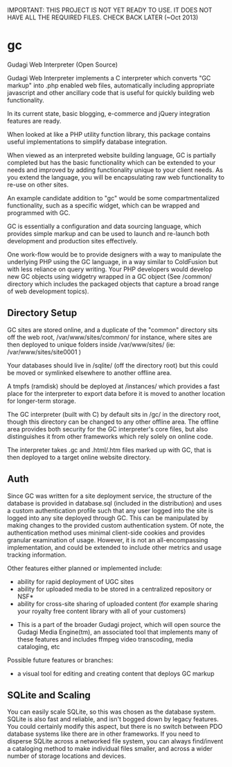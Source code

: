 IMPORTANT:  THIS PROJECT IS NOT YET READY TO USE.  IT DOES NOT HAVE ALL THE REQUIRED FILES.  CHECK BACK LATER (~Oct 2013)

gc
==

Gudagi Web Interpreter (Open Source)

Gudagi Web Interpreter implements a C interpreter which converts "GC markup" into .php
enabled web files, automatically including appropriate javascript and other ancillary
code that is useful for quickly building web functionality.

In its current state, basic blogging, e-commerce and jQuery integration features are
ready.

When looked at like a PHP utility function library, this package contains useful
implementations to simplify database integration.  

When viewed as an interpreted website building language, GC is partially completed
but has the basic functionality which can be extended to your needs and improved by
adding functionality unique to your client needs.  As you extend the language, you
will be encapsulating raw web functionality to re-use on other sites.

An example candidate addition to "gc" would be some compartmentalized functionality,
such as a specific widget, which can be wrapped and programmed with GC.

GC is essentially a configuration and data sourcing language, which provides simple
markup and can be used to launch and re-launch both development and production
sites effectively.

One work-flow would be to provide designers with a way to manipulate the underlying
PHP using the GC language, in a way similar to ColdFusion but with less reliance
on query writing.  Your PHP developers would develop new GC objects using widgetry
wrapped in a GC object (See /common/ directory which includes the packaged objects
that capture a broad range of web development topics).


Directory Setup
---------------

GC sites are stored online, and a duplicate of the "common" directory sits off
the web root, /var/www/sites/common/ for instance, where sites are then deployed
to unique folders inside /var/www/sites/ (ie: /var/www/sites/site0001 )

Your databases should live in /sqlite/ (off the directory root) but this could
be moved or symlinked elsewhere to another offline area.

A tmpfs (ramdisk) should be deployed at /instances/ which provides a fast
place for the interpreter to export data before it is moved to another location
for longer-term storage.

The GC interpreter (built with C) by default sits in /gc/ in the directory root,
though this directory can be changed to any other offline area.  The offline area
provides both security for the GC interpreter's core files, but also distinguishes
it from other frameworks which rely solely on online code.

The interpreter takes .gc and .html/.htm files marked up with GC, that is then
deployed to a target online website directory.

Auth
----

Since GC was written for a site deployment service, the structure of the database
is provided in database.sql (included in the distribution) and uses a custom
authentication profile such that any user logged into the site is logged into
any site deployed through GC.  This can be manipulated by making changes to the
provided custom authentication system.   Of note, the authentication method uses
minimal client-side cookies and provides granular examination of usage.  However,
it is not an all-encompassing implementation, and could be extended to include
other metrics and usage tracking information.

Other features either planned or implemented include:
 - ability for rapid deployment of UGC sites
 - ability for uploaded media to be stored in a centralized repository or NSF*
 - ability for cross-site sharing of uploaded content
  (for example sharing your royalty free content library with all of your customers)

* This is a part of the broader Gudagi project, which will open source the
  Gudagi Media Engine(tm), an associated tool that implements many of these
  features and includes ffmpeg video transcoding, media cataloging, etc

Possible future features or branches:
 - a visual tool for editing and creating content that deploys GC markup

SQLite and Scaling
------------------

You can easily scale SQLite, so this was chosen as the database system.  SQLite
is also fast and reliable, and isn't bogged down by legacy features.  You could
certainly modify this aspect, but there is no switch between PDO database systems
like there are in other frameworks.  If you need to disperse SQLite across a
networked file system, you can always find/invent a cataloging method to make
individual files smaller, and across a wider number of storage locations and
devices.
